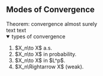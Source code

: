 ## Modes of Convergence

<div class="callout theorem"><span class="label">Theorem: convergence almost surely</span><br/>
text text
</div>

<details class="collapsible" open>
  <summary>types of convergence</summary>
  <div class="collapsible__content">
    <ol class="roman">
      <li>$X_n\to X$ a.s.</li>
      <li>$X_n\to X$ in probability.</li>
      <li>$X_n\to X$ in $L^p$.</li>
      <li>$X_n\Rightarrow X$ (weak). </li>
    </ol>
  </div>
</details>
